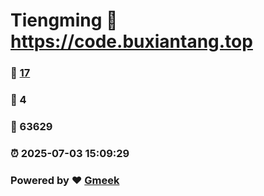 # Tiengming :link: https://code.buxiantang.top 
### :page_facing_up: [17](https://code.buxiantang.top/tag.html) 
### :speech_balloon: 4 
### :hibiscus: 63629 
### :alarm_clock: 2025-07-03 15:09:29 
### Powered by :heart: [Gmeek](https://github.com/Meekdai/Gmeek)

